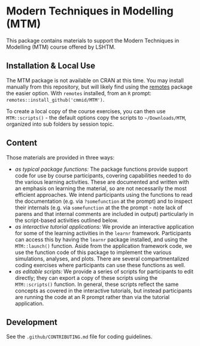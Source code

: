 # Modern Techniques in Modelling (MTM)

This package contains materials to support the Modern Techniques in Modelling (MTM) course offered by LSHTM.

## Installation & Local Use

The MTM package is not available on CRAN at this time. You may install manually from this repository, but will likely find using the [remotes](https://cran.r-project.org/package=remotes) package the easier option. With `remotes` installed, from an `R` prompt: `remotes::install_github('cmmid/MTM')`.

To create a local copy of the course exercises, you can then use `MTM::scripts()` - the default options copy the scripts to `~/Downloads/MTM`, organized into sub folders by session topic.

## Content

Those materials are provided in three ways:
 - *as typical package functions:* The package functions provide support code for use by course participants, covering capabilities needed to do the various learning activities. These are documented and written with an emphasis on learning the material, so are not necessarily the most efficient approaches. We intend participants using the functions to read the documentation (e.g. via `?somefunction` at the prompt) and to inspect their internals (e.g. via `somefunction` at the the prompt - note lack of parens and that internal comments are included in output) particularly in the script-based activities outlined below. 
 - *as interactive tutorial applications:* We provide an interactive application for some of the learning activities in the `learnr` framework. Participants can access this by having the `learnr` package installed, and using the `MTM::launch()` function. Aside from the application framework code, we use the function code of this package to implement the various simulations, analyses, and plots. There are several compartmentalized coding exercises where participants can use these functions as well.
 - *as editable scripts:* We provide a series of scripts for participants to edit directly; they can export a copy of these scripts using the `MTM::scripts()` function. In general, these scripts reflect the same concepts as covered in the interactive tutorials, but instead participants are running the code at an R prompt rather than via the tutorial application.

## Development

See the `.github/CONTRIBUTING.md` file for coding guidelines.

